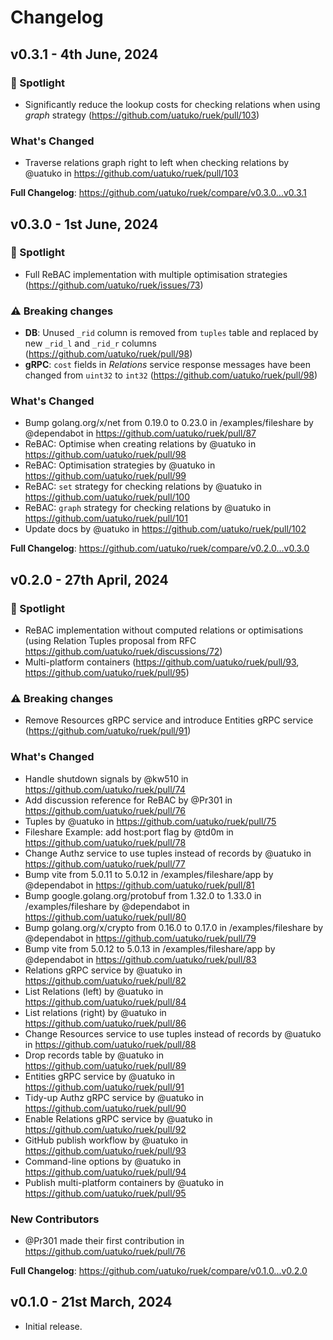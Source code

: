 # Changelog

## v0.3.1 - 4th June, 2024

### 🔦 Spotlight
* Significantly reduce the lookup costs for checking relations when using _graph_ strategy (https://github.com/uatuko/ruek/pull/103)


### What's Changed
* Traverse relations graph right to left when checking relations by @uatuko in https://github.com/uatuko/ruek/pull/103

**Full Changelog**: https://github.com/uatuko/ruek/compare/v0.3.0...v0.3.1


## v0.3.0 - 1st June, 2024

### 🔦 Spotlight
* Full ReBAC implementation with multiple optimisation strategies (https://github.com/uatuko/ruek/issues/73)

### ⚠️ Breaking changes
* **DB**: Unused `_rid` column is removed from `tuples` table and replaced by new `_rid_l` and `_rid_r` columns (https://github.com/uatuko/ruek/pull/98)
* **gRPC**: `cost` fields in _Relations_ service response messages have been changed from `uint32` to `int32` (https://github.com/uatuko/ruek/pull/98)

### What's Changed
* Bump golang.org/x/net from 0.19.0 to 0.23.0 in /examples/fileshare by @dependabot in https://github.com/uatuko/ruek/pull/87
* ReBAC: Optimise when creating relations by @uatuko in https://github.com/uatuko/ruek/pull/98
* ReBAC: Optimisation strategies by @uatuko in https://github.com/uatuko/ruek/pull/99
* ReBAC: `set` strategy for checking relations by @uatuko in https://github.com/uatuko/ruek/pull/100
* ReBAC: `graph` strategy for checking relations by @uatuko in https://github.com/uatuko/ruek/pull/101
* Update docs by @uatuko in https://github.com/uatuko/ruek/pull/102

**Full Changelog**: https://github.com/uatuko/ruek/compare/v0.2.0...v0.3.0


## v0.2.0 - 27th April, 2024

### 🔦 Spotlight
* ReBAC implementation without computed relations or optimisations (using Relation Tuples proposal from RFC https://github.com/uatuko/ruek/discussions/72)
* Multi-platform containers (https://github.com/uatuko/ruek/pull/93, https://github.com/uatuko/ruek/pull/95)

### ⚠️ Breaking changes
* Remove Resources gRPC service and introduce Entities gRPC service (https://github.com/uatuko/ruek/pull/91)

### What's Changed
* Handle shutdown signals by @kw510 in https://github.com/uatuko/ruek/pull/74
* Add discussion reference for ReBAC by @Pr301 in https://github.com/uatuko/ruek/pull/76
* Tuples by @uatuko in https://github.com/uatuko/ruek/pull/75
* Fileshare Example: add host:port flag by @td0m in https://github.com/uatuko/ruek/pull/78
* Change Authz service to use tuples instead of records by @uatuko in https://github.com/uatuko/ruek/pull/77
* Bump vite from 5.0.11 to 5.0.12 in /examples/fileshare/app by @dependabot in https://github.com/uatuko/ruek/pull/81
* Bump google.golang.org/protobuf from 1.32.0 to 1.33.0 in /examples/fileshare by @dependabot in https://github.com/uatuko/ruek/pull/80
* Bump golang.org/x/crypto from 0.16.0 to 0.17.0 in /examples/fileshare by @dependabot in https://github.com/uatuko/ruek/pull/79
* Bump vite from 5.0.12 to 5.0.13 in /examples/fileshare/app by @dependabot in https://github.com/uatuko/ruek/pull/83
* Relations gRPC service by @uatuko in https://github.com/uatuko/ruek/pull/82
* List Relations (left) by @uatuko in https://github.com/uatuko/ruek/pull/84
* List relations (right) by @uatuko in https://github.com/uatuko/ruek/pull/86
* Change Resources service to use tuples instead of records by @uatuko in https://github.com/uatuko/ruek/pull/88
* Drop records table by @uatuko in https://github.com/uatuko/ruek/pull/89
* Entities gRPC service by @uatuko in https://github.com/uatuko/ruek/pull/91
* Tidy-up Authz gRPC service by @uatuko in https://github.com/uatuko/ruek/pull/90
* Enable Relations gRPC service by @uatuko in https://github.com/uatuko/ruek/pull/92
* GitHub publish workflow by @uatuko in https://github.com/uatuko/ruek/pull/93
* Command-line options by @uatuko in https://github.com/uatuko/ruek/pull/94
* Publish multi-platform containers by @uatuko in https://github.com/uatuko/ruek/pull/95

### New Contributors
* @Pr301 made their first contribution in https://github.com/uatuko/ruek/pull/76

**Full Changelog**: https://github.com/uatuko/ruek/compare/v0.1.0...v0.2.0


## v0.1.0 - 21st March, 2024

* Initial release.
